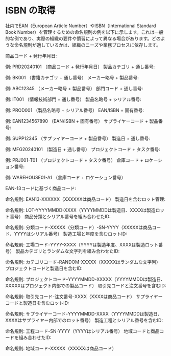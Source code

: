 # ISBN の取得

社内でEAN（European Article Number）やISBN（International Standard Book Number）を管理するための命名規則の例を以下に示します。これは一般的な例であり、実際の組織の要件や慣習によって異なる場合があります。どのような命名規則が適しているかは、組織のニーズや業務プロセスに依存します。

商品コード + 発行年月日:

例: PRD20240101 （商品コード + 発行年月日）
製品カテゴリ + 通し番号:

例: BK001 （書籍カテゴリ + 通し番号）
メーカー略号 + 製品番号:

例: ABC12345 （メーカー略号 + 製品番号）
部門コード + 通し番号:

例: IT001 （情報技術部門 + 通し番号）
製品名略号 + シリアル番号:

例: PROD001 （製品名略号 + シリアル番号）
EAN/ISBN + 固有番号:

例: EAN1234567890 （EAN/ISBN + 固有番号）
サプライヤーコード + 製品番号:

例: SUPP12345 （サプライヤーコード + 製品番号）
製造日 + 通し番号:

例: MFG20240101 （製造日 + 通し番号）
プロジェクトコード + タスク番号:

例: PRJ001-T01 （プロジェクトコード + タスク番号）
倉庫コード + ロケーション番号:

例: WAREHOUSE01-A1 （倉庫コード + ロケーション番号）


EAN-13コードに基づく商品コード:

命名規則: EAN13-XXXXXX（XXXXXXは商品コード）
製造日を含むロット管理:

命名規則: LOT-YYYYMMDD-XXXX（YYYYMMDDは製造日、XXXXは製造ロット番号）
商品分類とシリアル番号を組み合わせたID:

命名規則: 分類コード-XXXXX（分類コード）-SN-YYYY（XXXXXは商品コード、YYYYはシリアル番号）
製造工場と年度を含むロットID:

命名規則: 工場コード-YYYY-XXXX（YYYYは製造年度、XXXXは製造ロット番号）
製品カテゴリとランダムな文字列を組み合わせたID:

命名規則: カテゴリコード-RANDOM-XXXXX（XXXXXはランダムな文字列）
プロジェクトコードと製造日を含むID:

命名規則: プロジェクトコード-YYYYMMDD-XXXXX（YYYYMMDDは製造日、XXXXXはプロジェクト内部での製品コード）
取引先コードと注文番号を含むID:

命名規則: 取引先コード-注文番号-XXXX（XXXXは商品コード）
サプライヤーコードと製造日を含むロットID:

命名規則: サプライヤーコード-YYYYMMDD-XXXX（YYYYMMDDは製造日、XXXXはサプライヤー内部でのロット番号）
製造工程とシリアル番号を含むID:

命名規則: 工程コード-SN-YYYY（YYYYはシリアル番号）
地域コードと商品コードを組み合わせたID:

命名規則: 地域コード-XXXXX（XXXXXは商品コード）